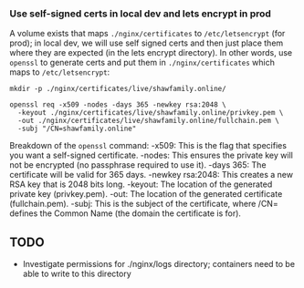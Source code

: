 ### Use self-signed certs in local dev and lets encrypt in prod

A volume exists that maps `./nginx/certificates` to `/etc/letsencrypt` (for prod); in local dev, we will use self signed certs and then just place them where they are expected (in the lets encrypt directory). In other words, use `openssl` to generate certs and put them in `./nginx/certificates` which maps to `/etc/letsencrypt`:

```
mkdir -p ./nginx/certificates/live/shawfamily.online/

openssl req -x509 -nodes -days 365 -newkey rsa:2048 \
  -keyout ./nginx/certificates/live/shawfamily.online/privkey.pem \
  -out ./nginx/certificates/live/shawfamily.online/fullchain.pem \
  -subj "/CN=shawfamily.online"
```

Breakdown of the `openssl` command:
-x509: This is the flag that specifies you want a self-signed certificate.
-nodes: This ensures the private key will not be encrypted (no passphrase required to use it).
-days 365: The certificate will be valid for 365 days.
-newkey rsa:2048: This creates a new RSA key that is 2048 bits long.
-keyout: The location of the generated private key (privkey.pem).
-out: The location of the generated certificate (fullchain.pem).
-subj: This is the subject of the certificate, where /CN= defines the Common Name (the domain the certificate is for).

## TODO

- Investigate permissions for ./nginx/logs directory; containers need to be able to write to this directory
